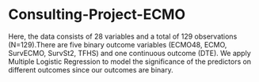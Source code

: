 # Consulting-Project-ECMO
Here, the data consists of 28 variables and a total of 129 observations (N=129).There are five binary outcome variables (ECMO48, ECMO, SurvECMO, SurvSt2, TFHS) and one continuous outcome (DTE). We apply Multiple Logistic Regression to model the significance of the predictors on different outcomes since our outcomes are binary.
